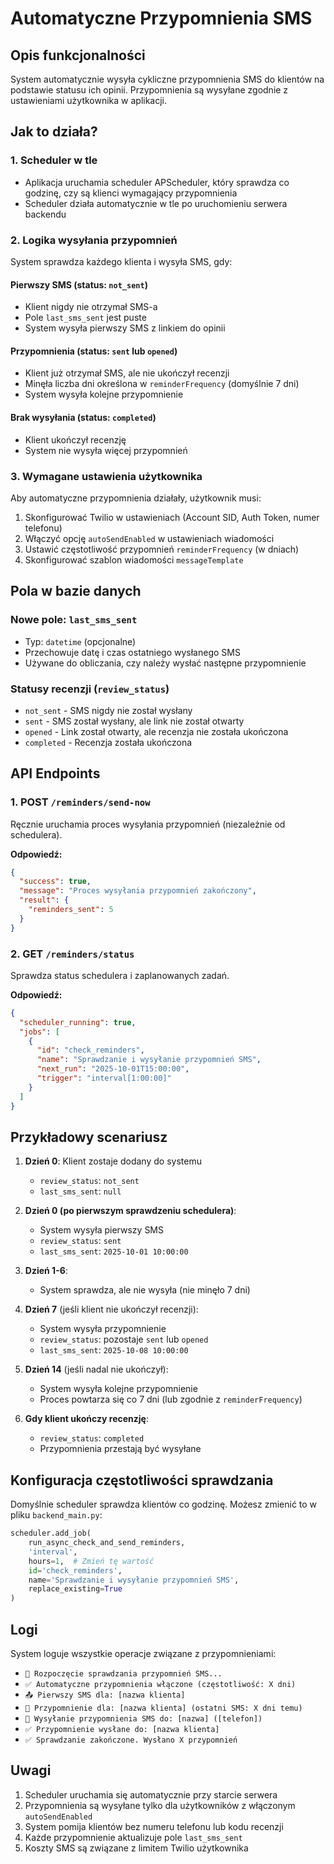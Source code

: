 # Automatyczne Przypomnienia SMS

## Opis funkcjonalności

System automatycznie wysyła cykliczne przypomnienia SMS do klientów na podstawie statusu ich opinii. Przypomnienia są wysyłane zgodnie z ustawieniami użytkownika w aplikacji.

## Jak to działa?

### 1. Scheduler w tle
- Aplikacja uruchamia scheduler APScheduler, który sprawdza co godzinę, czy są klienci wymagający przypomnienia
- Scheduler działa automatycznie w tle po uruchomieniu serwera backendu

### 2. Logika wysyłania przypomnień

System sprawdza każdego klienta i wysyła SMS, gdy:

#### Pierwszy SMS (status: `not_sent`)
- Klient nigdy nie otrzymał SMS-a
- Pole `last_sms_sent` jest puste
- System wysyła pierwszy SMS z linkiem do opinii

#### Przypomnienia (status: `sent` lub `opened`)
- Klient już otrzymał SMS, ale nie ukończył recenzji
- Minęła liczba dni określona w `reminderFrequency` (domyślnie 7 dni)
- System wysyła kolejne przypomnienie

#### Brak wysyłania (status: `completed`)
- Klient ukończył recenzję
- System nie wysyła więcej przypomnień

### 3. Wymagane ustawienia użytkownika

Aby automatyczne przypomnienia działały, użytkownik musi:
1. Skonfigurować Twilio w ustawieniach (Account SID, Auth Token, numer telefonu)
2. Włączyć opcję `autoSendEnabled` w ustawieniach wiadomości
3. Ustawić częstotliwość przypomnień `reminderFrequency` (w dniach)
4. Skonfigurować szablon wiadomości `messageTemplate`

## Pola w bazie danych

### Nowe pole: `last_sms_sent`
- Typ: `datetime` (opcjonalne)
- Przechowuje datę i czas ostatniego wysłanego SMS
- Używane do obliczania, czy należy wysłać następne przypomnienie

### Statusy recenzji (`review_status`)
- `not_sent` - SMS nigdy nie został wysłany
- `sent` - SMS został wysłany, ale link nie został otwarty
- `opened` - Link został otwarty, ale recenzja nie została ukończona
- `completed` - Recenzja została ukończona

## API Endpoints

### 1. POST `/reminders/send-now`
Ręcznie uruchamia proces wysyłania przypomnień (niezależnie od schedulera).

**Odpowiedź:**
```json
{
  "success": true,
  "message": "Proces wysyłania przypomnień zakończony",
  "result": {
    "reminders_sent": 5
  }
}
```

### 2. GET `/reminders/status`
Sprawdza status schedulera i zaplanowanych zadań.

**Odpowiedź:**
```json
{
  "scheduler_running": true,
  "jobs": [
    {
      "id": "check_reminders",
      "name": "Sprawdzanie i wysyłanie przypomnień SMS",
      "next_run": "2025-10-01T15:00:00",
      "trigger": "interval[1:00:00]"
    }
  ]
}
```

## Przykładowy scenariusz

1. **Dzień 0**: Klient zostaje dodany do systemu
   - `review_status`: `not_sent`
   - `last_sms_sent`: `null`

2. **Dzień 0 (po pierwszym sprawdzeniu schedulera)**:
   - System wysyła pierwszy SMS
   - `review_status`: `sent`
   - `last_sms_sent`: `2025-10-01 10:00:00`

3. **Dzień 1-6**: 
   - System sprawdza, ale nie wysyła (nie minęło 7 dni)

4. **Dzień 7** (jeśli klient nie ukończył recenzji):
   - System wysyła przypomnienie
   - `review_status`: pozostaje `sent` lub `opened`
   - `last_sms_sent`: `2025-10-08 10:00:00`

5. **Dzień 14** (jeśli nadal nie ukończył):
   - System wysyła kolejne przypomnienie
   - Proces powtarza się co 7 dni (lub zgodnie z `reminderFrequency`)

6. **Gdy klient ukończy recenzję**:
   - `review_status`: `completed`
   - Przypomnienia przestają być wysyłane

## Konfiguracja częstotliwości sprawdzania

Domyślnie scheduler sprawdza klientów co godzinę. Możesz zmienić to w pliku `backend_main.py`:

```python
scheduler.add_job(
    run_async_check_and_send_reminders,
    'interval',
    hours=1,  # Zmień tę wartość
    id='check_reminders',
    name='Sprawdzanie i wysyłanie przypomnień SMS',
    replace_existing=True
)
```

## Logi

System loguje wszystkie operacje związane z przypomnieniami:
- `🔄 Rozpoczęcie sprawdzania przypomnień SMS...`
- `✅ Automatyczne przypomnienia włączone (częstotliwość: X dni)`
- `📤 Pierwszy SMS dla: [nazwa klienta]`
- `🔔 Przypomnienie dla: [nazwa klienta] (ostatni SMS: X dni temu)`
- `📱 Wysyłanie przypomnienia SMS do: [nazwa] ([telefon])`
- `✅ Przypomnienie wysłane do: [nazwa klienta]`
- `✅ Sprawdzanie zakończone. Wysłano X przypomnień`

## Uwagi

1. Scheduler uruchamia się automatycznie przy starcie serwera
2. Przypomnienia są wysyłane tylko dla użytkowników z włączonym `autoSendEnabled`
3. System pomija klientów bez numeru telefonu lub kodu recenzji
4. Każde przypomnienie aktualizuje pole `last_sms_sent`
5. Koszty SMS są związane z limitem Twilio użytkownika

